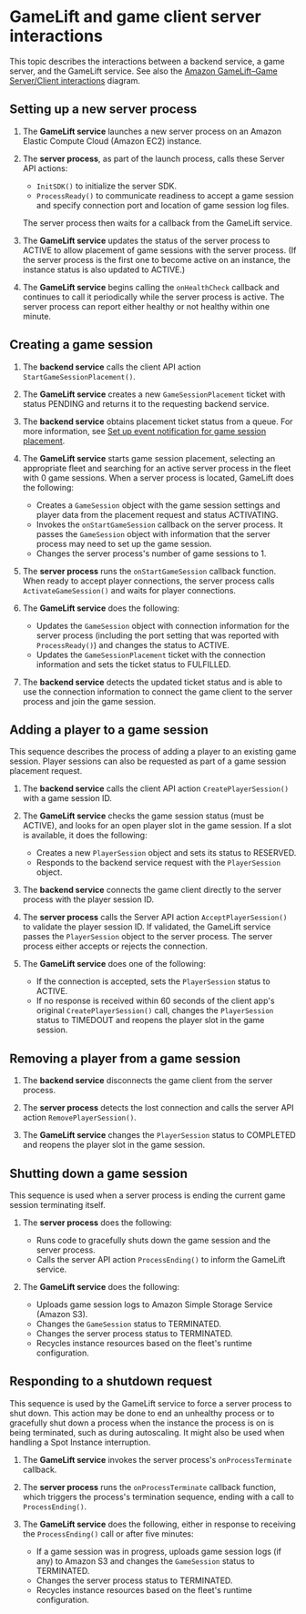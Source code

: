# GameLift and game client server interactions<a name="gamelift-sdk-interactions"></a>

This topic describes the interactions between a backend service, a game server, and the GameLift service\. See also the [Amazon GameLift–Game Server/Client interactions](gamelift-sdk-server-api-interaction-vsd.md) diagram\. 

## Setting up a new server process<a name="gamelift-sdk-interactions-launch"></a>

1. The **GameLift service** launches a new server process on an Amazon Elastic Compute Cloud \(Amazon EC2\) instance\.

1. The **server process**, as part of the launch process, calls these Server API actions:
   + `InitSDK()` to initialize the server SDK\.
   + `ProcessReady()` to communicate readiness to accept a game session and specify connection port and location of game session log files\.

   The server process then waits for a callback from the GameLift service\.

1. The **GameLift service** updates the status of the server process to ACTIVE to allow placement of game sessions with the server process\. \(If the server process is the first one to become active on an instance, the instance status is also updated to ACTIVE\.\)

1. The **GameLift service** begins calling the `onHealthCheck` callback and continues to call it periodically while the server process is active\. The server process can report either healthy or not healthy within one minute\.

## Creating a game session<a name="gamelift-sdk-interactions-start"></a>

1. The **backend service** calls the client API action `StartGameSessionPlacement()`\.

1. The **GameLift service** creates a new `GameSessionPlacement` ticket with status PENDING and returns it to the requesting backend service\.

1. The **backend service** obtains placement ticket status from a queue\. For more information, see [Set up event notification for game session placement](queue-notification.md)\. 

1. The **GameLift service** starts game session placement, selecting an appropriate fleet and searching for an active server process in the fleet with 0 game sessions\. When a server process is located, GameLift does the following: 
   + Creates a `GameSession` object with the game session settings and player data from the placement request and status ACTIVATING\.
   + Invokes the `onStartGameSession` callback on the server process\. It passes the `GameSession` object with information that the server process may need to set up the game session\.
   + Changes the server process's number of game sessions to 1\.

1. The **server process** runs the `onStartGameSession` callback function\. When ready to accept player connections, the server process calls `ActivateGameSession()` and waits for player connections\.

1. The **GameLift service** does the following: 
   + Updates the `GameSession` object with connection information for the server process \(including the port setting that was reported with `ProcessReady()`\) and changes the status to ACTIVE\.
   + Updates the `GameSessionPlacement` ticket with the connection information and sets the ticket status to FULFILLED\.

1. The **backend service** detects the updated ticket status and is able to use the connection information to connect the game client to the server process and join the game session\.

## Adding a player to a game session<a name="gamelift-sdk-interactions-add-player"></a>

This sequence describes the process of adding a player to an existing game session\. Player sessions can also be requested as part of a game session placement request\.

1. The **backend service** calls the client API action `CreatePlayerSession()` with a game session ID\.

1. The **GameLift service** checks the game session status \(must be ACTIVE\), and looks for an open player slot in the game session\. If a slot is available, it does the following:
   + Creates a new `PlayerSession` object and sets its status to RESERVED\.
   + Responds to the backend service request with the `PlayerSession` object\.

1. The **backend service** connects the game client directly to the server process with the player session ID\.

1. The **server process** calls the Server API action `AcceptPlayerSession()` to validate the player session ID\. If validated, the GameLift service passes the `PlayerSession` object to the server process\. The server process either accepts or rejects the connection\.

1. The **GameLift service** does one of the following:
   + If the connection is accepted, sets the `PlayerSession` status to ACTIVE\.
   + If no response is received within 60 seconds of the client app's original `CreatePlayerSession()` call, changes the `PlayerSession` status to TIMEDOUT and reopens the player slot in the game session\.

## Removing a player from a game session<a name="gamelift-sdk-interactions-remove-player"></a>

1. The **backend service** disconnects the game client from the server process\.

1. The **server process** detects the lost connection and calls the server API action `RemovePlayerSession()`\.

1. The **GameLift service** changes the `PlayerSession` status to COMPLETED and reopens the player slot in the game session\.

## Shutting down a game session<a name="gamelift-sdk-interactions-shutdown"></a>

This sequence is used when a server process is ending the current game session terminating itself\. 

1. The **server process** does the following: 
   + Runs code to gracefully shuts down the game session and the server process\.
   + Calls the server API action `ProcessEnding()` to inform the GameLift service\.

1. The **GameLift service** does the following:
   + Uploads game session logs to Amazon Simple Storage Service \(Amazon S3\)\.
   + Changes the `GameSession` status to TERMINATED\.
   + Changes the server process status to TERMINATED\.
   + Recycles instance resources based on the fleet's runtime configuration\.

## Responding to a shutdown request<a name="gamelift-sdk-interactions-shutdown-request"></a>

This sequence is used by the GameLift service to force a server process to shut down\. This action may be done to end an unhealthy process or to gracefully shut down a process when the instance the process is on is being terminated, such as during autoscaling\. It might also be used when handling a Spot Instance interruption\.

1. The **GameLift service** invokes the server process's `onProcessTerminate` callback\. 

1. The **server process** runs the `onProcessTerminate` callback function, which triggers the process's termination sequence, ending with a call to `ProcessEnding()`\. 

1. The **GameLift service** does the following, either in response to receiving the `ProcessEnding()` call or after five minutes: 
   + If a game session was in progress, uploads game session logs \(if any\) to Amazon S3 and changes the `GameSession` status to TERMINATED\.
   + Changes the server process status to TERMINATED\.
   + Recycles instance resources based on the fleet's runtime configuration\.